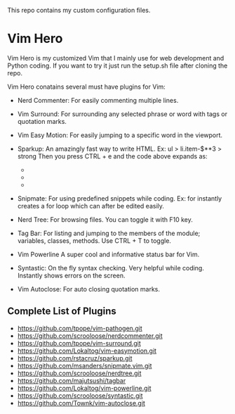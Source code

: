 This repo contains my custom configuration files.

Vim Hero
========

Vim Hero is my customized Vim that I mainly use for web development and Python coding.
If you want to try it just run the setup.sh file after cloning the repo.

Vim Hero conatains several must have plugins for Vim:
* Nerd Commenter:
  For easily commenting multiple lines.

* Vim Surround:
  For surrounding any selected phrase or word with tags or quotation marks.

* Vim Easy Motion:
  For easily jumping to a specific word in the viewport.

* Sparkup:
  An amazingly fast way to write HTML.
  Ex: ul > li.item-$**3 > strong
  Then you press CTRL + e and the code above expands as:

  <ul>
    <li class="item-1"><strong></strong></li>
    <li class="item-2"><strong></strong></li>
    <li class="item-3"><strong></strong></li>
  </ul>

* Snipmate:
  For using predefined snippets while coding.
  Ex: for<TAB> instantly creates a for loop which can after be edited easily. 

* Nerd Tree:
  For browsing files. You can toggle it with F10 key.

* Tag Bar:
  For listing and jumping to the members of the module; variables, classes, methods.
  Use CTRL + T to toggle.

* Vim Powerline
  A super cool and informative status bar for Vim.

* Syntastic:
  On the fly syntax checking. Very helpful while coding. Instantly shows errors on the screen.

* Vim Autoclose:
  For auto closing quotation marks.

Complete List of Plugins
------------------------

* https://github.com/tpope/vim-pathogen.git
* https://github.com/scrooloose/nerdcommenter.git
* https://github.com/tpope/vim-surround.git
* https://github.com/Lokaltog/vim-easymotion.git
* https://github.com/rstacruz/sparkup.git
* https://github.com/msanders/snipmate.vim.git
* https://github.com/scrooloose/nerdtree.git
* https://github.com/majutsushi/tagbar
* https://github.com/Lokaltog/vim-powerline.git
* https://github.com/scrooloose/syntastic.git
* https://github.com/Townk/vim-autoclose.git
